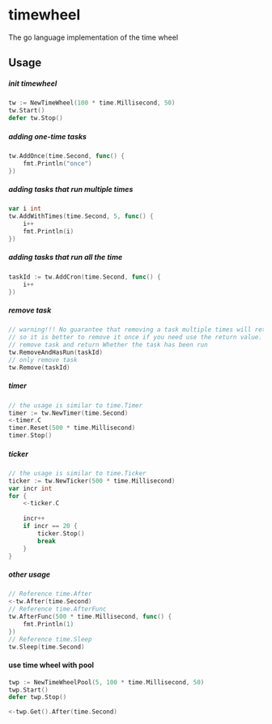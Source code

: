 # timewheel
The go language implementation of the time wheel

## Usage

##### init timewheel
```go
tw := NewTimeWheel(100 * time.Millisecond, 50)
tw.Start()
defer tw.Stop()
```

##### adding one-time tasks 
```go
tw.AddOnce(time.Second, func() {
    fmt.Println("once")
})
```

##### adding tasks that run multiple times
```go
var i int
tw.AddWithTimes(time.Second, 5, func() {
    i++
    fmt.Println(i)
})
```

##### adding tasks that run all the time
```go
taskId := tw.AddCron(time.Second, func() {
    i++
})
```

##### remove task
```go
// warning!!! No guarantee that removing a task multiple times will return the correct value
// so it is better to remove it once if you need use the return value.
// remove task and return Whether the task has been run
tw.RemoveAndHasRun(taskId)
// only remove task
tw.Remove(taskId)
```

##### timer
```go
// the usage is similar to time.Timer
timer := tw.NewTimer(time.Second)
<-timer.C
timer.Reset(500 * time.Millisecond)
timer.Stop()
```

##### ticker
```go
// the usage is similar to time.Ticker
ticker := tw.NewTicker(500 * time.Millisecond)
var incr int
for {
    <-ticker.C
    
    incr++
    if incr == 20 {
        ticker.Stop()
        break
    }
}
```

##### other usage
```go
// Reference time.After
<-tw.After(time.Second)
// Reference time.AfterFunc
tw.AfterFunc(500 * time.Millisecond, func() {
    fmt.Println(1)
})
// Reference time.Sleep
tw.Sleep(time.Second)
```

#### use time wheel with pool
```go
twp := NewTimeWheelPool(5, 100 * time.Millisecond, 50)
twp.Start()
defer twp.Stop()

<-twp.Get().After(time.Second)
```

